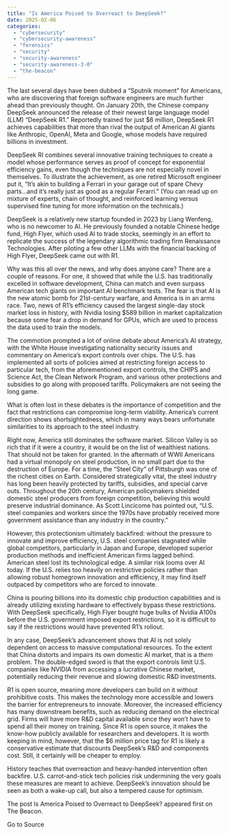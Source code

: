 ```yaml
---
title: "Is America Poised to Overreact to DeepSeek?"
date: 2025-02-06
categories: 
  - "cybersecurity"
  - "cybersecurity-awareness"
  - "forensics"
  - "security"
  - "security-awareness"
  - "security-awareness-3-0"
  - "the-beacon"
---
```


The last several days have been dubbed a “Sputnik moment” for Americans, who are discovering that foreign software engineers are much further ahead than previously thought. On January 20th, the Chinese company DeepSeek announced the release of their newest large language model (LLM) “DeepSeek R1.” Reportedly trained for just $6 million, DeepSeek R1 achieves capabilities that more than rival the output of American AI giants like Anthropic, OpenAI, Meta and Google, whose models have required billions in investment. 

DeepSeek RI combines several innovative training techniques to create a model whose performance serves as proof of concept for exponential efficiency gains, even though the techniques are not especially novel in themselves. To illustrate the achievement, as one retired Microsoft engineer put it, “It’s akin to building a Ferrari in your garage out of spare Chevy parts…and it’s really just as good as a regular Ferarri.” (You can read up on mixture of experts, chain of thought, and reinforced learning versus supervised fine tuning for more information on the technicals.)

DeepSeek is a relatively new startup founded in 2023 by Liang Wenfeng, who is no newcomer to AI. He previously founded a notable Chinese hedge fund, High Flyer, which used AI to trade stocks, seemingly in an effort to replicate the success of the legendary algorithmic trading firm Renaissance Technologies. After piloting a few other LLMs with the financial backing of High Flyer, DeepSeek came out with R1. 

Why was this all over the news, and why does anyone care? There are a couple of reasons. For one, it showed that while the U.S. has traditionally excelled in software development, China can match and even surpass American tech giants on important AI benchmark tests. The fear is that AI is the new atomic bomb for 21st-century warfare, and America is in an arms race. Two, news of R1’s efficiency caused the largest single-day stock market loss in history, with Nvidia losing $589 billion in market capitalization because some fear a drop in demand for GPUs, which are used to process the data used to train the models. 

The commotion prompted a lot of online debate about America’s AI strategy, with the White House investigating nationality security issues and commentary on America’s export controls over chips. The U.S. has implemented all sorts of policies aimed at restricting foreign access to particular tech, from the aforementioned export controls, the CHIPS and Science Act, the Clean Network Program, and various other protections and subsidies to go along with proposed tariffs. Policymakers are not seeing the long game.

What is often lost in these debates is the importance of competition and the fact that restrictions can compromise long-term viability. America’s current direction shows shortsightedness, which in many ways bears unfortunate similarities to its approach to the steel industry. 

Right now, America still dominates the software market. Silicon Valley is so rich that if it were a country, it would be on the list of wealthiest nations. That should not be taken for granted. In the aftermath of WWII Americans had a virtual monopoly on steel production, in no small part due to the destruction of Europe. For a time, the “Steel City” of Pittsburgh was one of the richest cities on Earth. Considered strategically vital, the steel industry has long been heavily protected by tariffs, subsidies, and special carve outs. Throughout the 20th century, American policymakers shielded domestic steel producers from foreign competition, believing this would preserve industrial dominance. As Scott Lincicome has pointed out, “U.S. steel companies and workers since the 1970s have probably received more government assistance than any industry in the country.” 

However, this protectionism ultimately backfired: without the pressure to innovate and improve efficiency, U.S. steel companies stagnated while global competitors, particularly in Japan and Europe, developed superior production methods and inefficient American firms lagged behind. American steel lost its technological edge. A similar risk looms over AI today. If the U.S. relies too heavily on restrictive policies rather than allowing robust homegrown innovation and efficiency, it may find itself outpaced by competitors who are forced to innovate. 

China is pouring billions into its domestic chip production capabilities and is already utilizing existing hardware to effectively bypass these restrictions. With DeepSeek specifically, High Flyer bought huge bulks of Nvidia A100s before the U.S. government imposed export restrictions, so it is difficult to say if the restrictions would have prevented R1’s rollout. 

In any case, DeepSeek’s advancement shows that AI is not solely dependent on access to massive computational resources. To the extent that China distorts and impairs its own domestic AI market, that is a _them_ problem. The double-edged sword is that the export controls limit U.S. companies like NVIDIA from accessing a lucrative Chinese market, potentially reducing their revenue and slowing domestic R&D investments. 

R1 is open source, meaning more developers can build on it without prohibitive costs. This makes the technology more accessible and lowers the barrier for entrepreneurs to innovate. Moreover, the increased efficiency has many downstream benefits, such as reducing demand on the electrical grid. Firms will have more R&D capital available since they won’t have to spend all their money on training. Since R1 is open source, it makes the know-how publicly available for researchers and developers. It is worth keeping in mind, however, that the $6 million price tag for R1 is likely a conservative estimate that discounts DeepSeek’s R&D and components cost. Still, it certainly will be cheaper to employ.

History teaches that overreaction and heavy-handed intervention often backfire. U.S. carrot-and-stick tech policies risk undermining the very goals these measures are meant to achieve. DeepSeek’s innovation should be seen as both a wake-up call, but also a tempered cause for optimism.

The post Is America Poised to Overreact to DeepSeek? appeared first on The Beacon.

Go to Source
